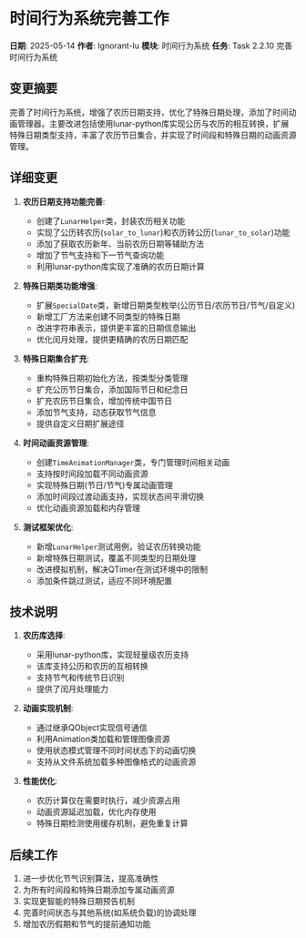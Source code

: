 # 时间行为系统完善工作

**日期**: 2025-05-14
**作者**: Ignorant-lu
**模块**: 时间行为系统
**任务**: Task 2.2.10 完善时间行为系统

## 变更摘要

完善了时间行为系统，增强了农历日期支持，优化了特殊日期处理，添加了时间动画管理器。主要改进包括使用lunar-python库实现公历与农历的相互转换，扩展特殊日期类型支持，丰富了农历节日集合，并实现了时间段和特殊日期的动画资源管理。

## 详细变更

1. **农历日期支持功能完善**:
   - 创建了`LunarHelper`类，封装农历相关功能
   - 实现了公历转农历(`solar_to_lunar`)和农历转公历(`lunar_to_solar`)功能
   - 添加了获取农历新年、当前农历日期等辅助方法
   - 增加了节气支持和下一节气查询功能
   - 利用lunar-python库实现了准确的农历日期计算

2. **特殊日期类功能增强**:
   - 扩展`SpecialDate`类，新增日期类型枚举(公历节日/农历节日/节气/自定义)
   - 新增工厂方法来创建不同类型的特殊日期
   - 改进字符串表示，提供更丰富的日期信息输出
   - 优化闰月处理，提供更精确的农历日期匹配

3. **特殊日期集合扩充**:
   - 重构特殊日期初始化方法，按类型分类管理
   - 扩充公历节日集合，添加国际节日和纪念日
   - 扩充农历节日集合，增加传统中国节日
   - 添加节气支持，动态获取节气信息
   - 提供自定义日期扩展途径

4. **时间动画资源管理**:
   - 创建`TimeAnimationManager`类，专门管理时间相关动画
   - 支持按时间段加载不同动画资源
   - 实现特殊日期(节日/节气)专属动画管理
   - 添加时间段过渡动画支持，实现状态间平滑切换
   - 优化动画资源加载和内存管理

5. **测试框架优化**:
   - 新增`LunarHelper`测试用例，验证农历转换功能
   - 新增特殊日期测试，覆盖不同类型的日期处理
   - 改进模拟机制，解决QTimer在测试环境中的限制
   - 添加条件跳过测试，适应不同环境配置

## 技术说明

1. **农历库选择**:
   - 采用lunar-python库，实现轻量级农历支持
   - 该库支持公历和农历的互相转换
   - 支持节气和传统节日识别
   - 提供了闰月处理能力

2. **动画实现机制**:
   - 通过继承QObject实现信号通信
   - 利用Animation类加载和管理图像资源
   - 使用状态模式管理不同时间状态下的动画切换
   - 支持从文件系统加载多种图像格式的动画资源

3. **性能优化**:
   - 农历计算仅在需要时执行，减少资源占用
   - 动画资源延迟加载，优化内存使用
   - 特殊日期检测使用缓存机制，避免重复计算

## 后续工作

1. 进一步优化节气识别算法，提高准确性
2. 为所有时间段和特殊日期添加专属动画资源
3. 实现更智能的特殊日期预告机制
4. 完善时间状态与其他系统(如系统负载)的协调处理
5. 增加农历假期和节气的提前通知功能 